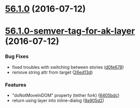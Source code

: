<a name="56.1.0"></a>
# [56.1.0](https://bitbucket.org/atlassian/https://bitbucket.org/atlassian/atlaskit/compare/56.1.0-semver-tag-for-ak-layer...v56.1.0) (2016-07-12)



<a name="56.1.0-semver-tag-for-ak-layer"></a>
# [56.1.0-semver-tag-for-ak-layer](https://bitbucket.org/atlassian/https://bitbucket.org/atlassian/atlaskit/compare/d0fe678...56.1.0-semver-tag-for-ak-layer) (2016-07-12)


### Bug Fixes

* fixed troubles with switching between stories ([d0fe678](https://bitbucket.org/atlassian/https://bitbucket.org/atlassian/atlaskit/commits/d0fe678))
* remove string attr from target ([26ed13d](https://bitbucket.org/atlassian/https://bitbucket.org/atlassian/atlaskit/commits/26ed13d))


### Features

* "doNotMoveInDOM" property (tether fork) ([6405bdc](https://bitbucket.org/atlassian/https://bitbucket.org/atlassian/atlaskit/commits/6405bdc))
* return using layer into inline-dialog ([9a905d2](https://bitbucket.org/atlassian/https://bitbucket.org/atlassian/atlaskit/commits/9a905d2))



